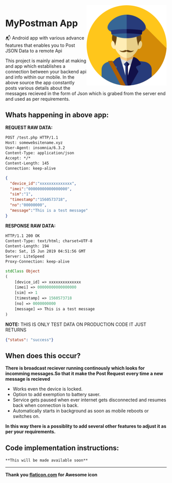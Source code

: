<img src="https://github.com/NitishGadangi/My_Postman-App/blob/master/ic_main.png?raw=true" align="right" height='250' />

# MyPostman App
📬 Android app with various advance features that enables you to Post JSON Data to a remote Api

This project is mainly aimed at making and app which establishes a connection between your backend api and info within our mobile.
In the above source the app constantly posts various details about the messages recieved in the form of Json which is grabed from the server end and used as per requirements.

## Whats happening in above app:
**REQUEST RAW DATA:**
```
POST /test.php HTTP/1.1
Host: somewebsitename.xyz
User-Agent: insomnia/6.3.2
Content-Type: application/json
Accept: */*
Content-Length: 145
Connection: keep-alive
```
```json
{
  "device_id":"xxxxxxxxxxxxxx",
  "imei":"00000000000000000",
  "sim":"1",
  "timestamp":"1560573718",
  "no":"00000000",
  "message":"This is a test message"
}
```

**RESPONSE RAW DATA:**
```
HTTP/1.1 200 OK
Content-Type: text/html; charset=UTF-8
Content-Length: 194
Date: Sat, 15 Jun 2019 04:51:56 GMT
Server: LiteSpeed
Proxy-Connection: keep-alive
```
```php
stdClass Object
(
    [device_id] => xxxxxxxxxxxxxx
    [imei] => 00000000000000000
    [sim] => 1
    [timestamp] => 1560573718
    [no] => 0000000000
    [message] => This is a test message
)
```

**NOTE:** THIS IS ONLY TEST DATA ON PRODUCTION CODE IT JUST RETURNS
```json
{"status": "success"}
```

## When does this occur?
**There is broadcast reciever running continously which looks for incomming messages.So that it make the Post Request every time a new message is recieved**
- Works even the device is locked.
- Option to add exemption to battery saver.
- Service gets paused when ever internet gets disconnected and resumes back when connection is back.
- Automatically starts in background as soon as mobile reboots or switches on.

**In this way there is a possiblity to add several other features to adjust it as per your requirements.**

## Code implementation instructions:
```
**This will be made available soon**
```
--------------------------------
**Thank you [flaticon.com](https://www.flaticon.com) for Awesome icon**
